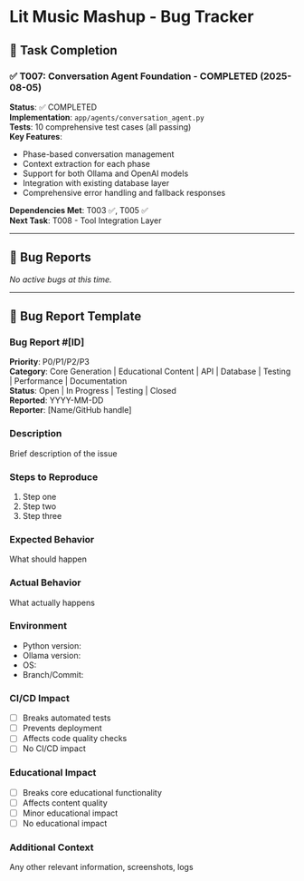 # Lit Music Mashup - Bug Tracker

## 🎉 Task Completion

### ✅ T007: Conversation Agent Foundation - COMPLETED (2025-08-05)
**Status**: ✅ COMPLETED  
**Implementation**: `app/agents/conversation_agent.py`  
**Tests**: 10 comprehensive test cases (all passing)  
**Key Features**:
- Phase-based conversation management
- Context extraction for each phase
- Support for both Ollama and OpenAI models
- Integration with existing database layer
- Comprehensive error handling and fallback responses

**Dependencies Met**: T003 ✅, T005 ✅  
**Next Task**: T008 - Tool Integration Layer

---

## 🐛 Bug Reports

*No active bugs at this time.*

---

## 📝 Bug Report Template

### Bug Report #[ID]

**Priority**: P0/P1/P2/P3  
**Category**: Core Generation | Educational Content | API | Database | Testing | Performance | Documentation  
**Status**: Open | In Progress | Testing | Closed  
**Reported**: YYYY-MM-DD  
**Reporter**: [Name/GitHub handle]  

### Description
Brief description of the issue

### Steps to Reproduce
1. Step one
2. Step two
3. Step three

### Expected Behavior
What should happen

### Actual Behavior
What actually happens

### Environment
- Python version:
- Ollama version:
- OS:
- Branch/Commit:

### CI/CD Impact
- [ ] Breaks automated tests
- [ ] Prevents deployment
- [ ] Affects code quality checks
- [ ] No CI/CD impact

### Educational Impact
- [ ] Breaks core educational functionality
- [ ] Affects content quality
- [ ] Minor educational impact
- [ ] No educational impact

### Additional Context
Any other relevant information, screenshots, logs
